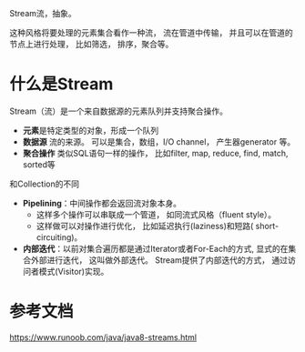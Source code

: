 Stream流，抽象。



这种风格将要处理的元素集合看作一种流， 流在管道中传输， 并且可以在管道的节点上进行处理， 比如筛选， 排序，聚合等。



# 什么是Stream

Stream（流）是一个来自数据源的元素队列并支持聚合操作。

- **元素**是特定类型的对象，形成一个队列
- **数据源** 流的来源。 可以是集合，数组，I/O channel， 产生器generator 等。
- **聚合操作** 类似SQL语句一样的操作， 比如filter, map, reduce, find, match, sorted等



和Collection的不同

- **Pipelining**：中间操作都会返回流对象本身。
  - 这样多个操作可以串联成一个管道， 如同流式风格（fluent style）。 
  - 这样做可以对操作进行优化， 比如延迟执行(laziness)和短路( short-circuiting)。
- **内部迭代**：以前对集合遍历都是通过Iterator或者For-Each的方式, 显式的在集合外部进行迭代， 这叫做外部迭代。 Stream提供了内部迭代的方式， 通过访问者模式(Visitor)实现。





# 参考文档

https://www.runoob.com/java/java8-streams.html